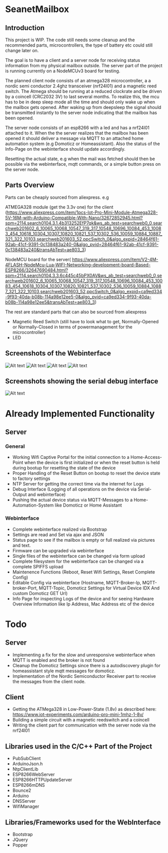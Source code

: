 # SeanetMailbox

## Introduction

This project is WIP. The code still needs some cleanup and the recommended parts, microcontrollers, the type of battery etc could still change later on.

The goal is to have a client and a server node for receiving status information
from my physical mailbox outside.
The server part of the project is running currently on a NodeMCUv3 board for testing.

The planned client node consists of an atmega328 microcontroller, a a nordic semi conductor 2.4ghz transceiver (nrf24l01) and a magnetic reed switch.
The Atmega should be running at a reduced clockrate and be driven by a coincell (CRC2032 3V) to last several months.
To realize this, the mcu has to be in deep sleep mode all the time and should only wake up when the mailbox gets opened.
After waking up from deepsleep the signal should be transmitted instantly to the server node indicating that the mailbox has been opened.

The server node consists of an esp8266 with a led and has a nrf24l01 attached to it.
When the the server realizes that the mailbox has been opened it should deliver a message via MQTT to an attached home automation system (e.g Domoticz or Homeassistant).
Also the status of the Info-Page on the webinterface should update accordingly.

Resetting the actual state, e.g when the mail was fetched should then be possible via the webinterface, mqtt commands, or a simple button press on the server node.

## Parts Overview

Parts can be cheaply sourced from aliexpress. e.g

ATMEGA328 module (get the 3.3v one) for the client 
(https://www.aliexpress.com/item/1pcs-lot-Pro-Mini-Module-Atmega328-5V-16M-with-Arduino-Compatible-With-Nano/32672852945.html?spm=2114.search0104.3.1.4b313252EfP7qk&ws_ab_test=searchweb0_0,searchweb201602_6_10065_10068_10547_319_317_10548_10696_10084_453_10083_454_10618_10304_10307_10820_10821_537_10302_536_10059_10884_10887_321_322_10103,searchweb201603_52,ppcSwitch_0&algo_expid=28464f61-92ab-41cf-9391-0c138483a240-0&algo_pvid=28464f61-92ab-41cf-9391-0c138483a240&transAbTest=ae803_3)

NodeMCU board for the server(
https://www.aliexpress.com/item/V2-4M-4FLASH-NodeMcu-Lua-WIFI-Networking-development-board-Based-ESP8266/32647690484.html?spm=2114.search0104.3.3.6c445c45bPX0AV&ws_ab_test=searchweb0_0,searchweb201602_6_10065_10068_10547_319_317_10548_10696_10084_453_10083_454_10618_10304_10307_10820_10821_537_10302_536_10059_10884_10887_321_322_10103,searchweb201603_52,ppcSwitch_0&algo_expid=ca9ed334-9f93-40da-b08b-114a98e12ee5-0&algo_pvid=ca9ed334-9f93-40da-b08b-114a98e12ee5&transAbTest=ae803_3)

The rest are standard parts that can also be sourced from aliexpress
- Magnetic Reed Switch (still have to look what to get, Normally-Opened or Normally-Closed in terms of powermanagement for the microcontroller)
- LED

## Screenshots of the Webinterface

![Alt text](status.jpg?raw=true "Status")
![Alt text](config.jpg?raw=true "Config")
![Alt text](system.jpg?raw=true "System")
![Alt text](info.jpg?raw=true "Info")

## Screenshots showing the serial debug interface

![Alt text](seriallog.jpg?raw=true "Info")

# Already Implemented Functionality

## Server

### General
- Working Wifi Captive Portal for the initial connection to a Home-Access-Point when the device is first initialized or when the reset button is held during bootup for resetting the state of the device
- Proper Handling of the Reset Button on bootup to reset the device state to factory settings
- NTP Server for getting the correct time via the internet for Logs
- Debug Interface (Logging of all operations on the device via Serial-Output and webinterface)
- Pushing the actual device status via MQTT-Messages to a Home-Automation-System like Domoticz or Home Assistant

### Webinterface

- Complete webinterface realized via Bootstrap
- Settings are read and Set via ajax and JSON
- Status page to see if the mailbox is empty or full realized via pictures and text.
- Firmware can be upgraded via webinterface
- Single files of the webinterface can be changed via form upload
- Complete filesystem for the webinterface can be changed via a complete SPIFFS upload
- Maintenence Functions (Reboot, Reset Wifi Settings, Reset Complete Config)
- Editable Config via webinterface (Hostname, MQTT-Broker-Ip, MQTT-broker-Port, MQTT-Topic, Domoticz Settings for Virtual Device IDX And custom Domoticz GET Url)
- Info Page for inspecting Logs of the device and for seeing Hardware Overview Information like Ip Address, Mac Address etc of the device

# Todo 

## Server
- Implementing a fix for the slow and unresponsive webinterface when MQTT is enabled and the broker is not found
- Cleanup the Domoticz Settings since there is a autodiscovery plugin for homeassistant style mqtt messages for domoticz.
- Implementation of the Nordic Semiconductor Receiver part to receive the messages from the client node.

## Client

- Getting the ATMega328 in Low-Power-State (1.8v) as described here: 
https://www.iot-experiments.com/arduino-pro-mini-1mhz-1-8v/
- Building a simple circuit with a magnetic reedswitch and a coincell
- Writing the client part for communication with the server node via the nrf24l01

## Libraries used in the C/C++ Part of the Project

- PubSubClient
- ArduinoJson.h
- NtpClientLib
- ESP8266WebServer
- ESP8266HTTPUpdateServer
- ESP8266mDNS
- Bounce2
- Arduino
- DNSServer
- WifiManager

## Libraries/Frameworks used for the WebInterface

- Bootstrap
- JQuery
- Popper
